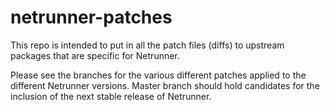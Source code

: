 netrunner-patches
=================

This repo is intended to put in all the patch files (diffs) to upstream packages that are specific for Netrunner.

Please see the branches for the various different patches applied to the different Netrunner versions.
Master branch should hold candidates for the inclusion of the next stable release of Netrunner.